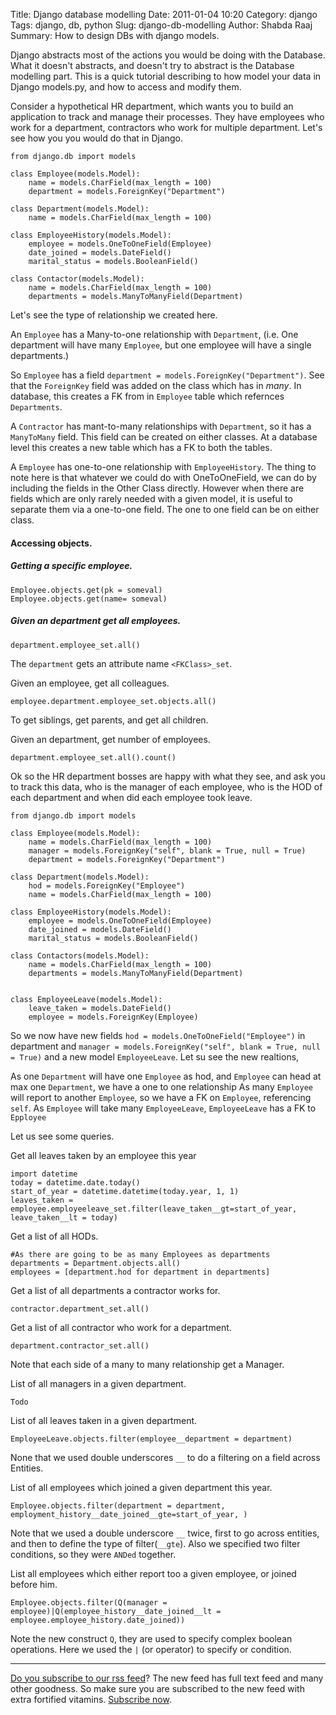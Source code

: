 Title: Django database modelling
Date: 2011-01-04 10:20
Category: django
Tags: django, db, python
Slug: django-db-modelling
Author: Shabda Raaj
Summary: How to design DBs with django models.

Django abstracts most of the actions you would be doing with the Database.
What it doesn't abstracts, and doesn't try to abstract is the Database modelling part. This is a quick tutorial
describing to how model your data in Django models.py, and how to access and modify them.

Consider a hypothetical HR department, which wants you to build an application to track and manage their processes.
They have employees who work for a department, contractors who work for multiple department. Let's see how you
you would do that in Django.


    from django.db import models

    class Employee(models.Model):
        name = models.CharField(max_length = 100)
        department = models.ForeignKey("Department")

    class Department(models.Model):
        name = models.CharField(max_length = 100)

    class EmployeeHistory(models.Model):
        employee = models.OneToOneField(Employee)
        date_joined = models.DateField()
        marital_status = models.BooleanField()

    class Contactor(models.Model):
        name = models.CharField(max_length = 100)
        departments = models.ManyToManyField(Department)


Let's see the type of relationship we created here.

An `Employee` has a Many-to-one relationship with `Department`, (i.e. One department will have many
`Employee`, but one employee will have a single departments.)

So `Employee` has a field `department = models.ForeignKey("Department")`. See that the `ForeignKey` field
was added on the class which has in *many*. In database, this creates a FK from in `Employee` table which refernces
`Departments`.

A `Contractor` has mant-to-many relationships with `Department`, so it has a `ManyToMany` field. This field can be created
on either classes. At a database level this creates a new table which has a FK to both the tables.

A `Employee` has one-to-one relationship with `EmployeeHistory`. The thing to note here is that whatever we could do with
OneToOneField, we can do by including the fields in the Other Class directly. However when there are fields which are only rarely
needed with a given model, it is useful to separate them via a one-to-one field. The one to one field can be on either class.


#### Accessing objects.

##### Getting a specific employee.

    Employee.objects.get(pk = someval)
    Employee.objects.get(name= someval)

##### Given an department get all employees.

    department.employee_set.all()

The `department` gets an attribute name `<FKClass>_set`.

Given an employee, get all colleagues.

    employee.department.employee_set.objects.all()

To get siblings, get parents, and get all children.

Given an department, get number of employees.

    department.employee_set.all().count()


Ok so the HR department bosses are happy with what they see, and ask you to track this data,
who is the manager of each employee, who is the HOD of each department and when did each employee took leave.


    from django.db import models

    class Employee(models.Model):
        name = models.CharField(max_length = 100)
        manager = models.ForeignKey("self", blank = True, null = True)
        department = models.ForeignKey("Department")

    class Department(models.Model):
        hod = models.ForeignKey("Employee")
        name = models.CharField(max_length = 100)

    class EmployeeHistory(models.Model):
        employee = models.OneToOneField(Employee)
        date_joined = models.DateField()
        marital_status = models.BooleanField()

    class Contactors(models.Model):
        name = models.CharField(max_length = 100)
        departments = models.ManyToManyField(Department)


    class EmployeeLeave(models.Model):
        leave_taken = models.DateField()
        employee = models.ForeignKey(Employee)

So we now have new fields `hod = models.OneToOneField("Employee")` in department and
`manager = models.ForeignKey("self", blank = True, null = True)` and a new model `EmployeeLeave`. Let su see
the new realtions,

As one `Department` will have one `Employee` as hod, and `Employee` can head at max one `Department`, we have a one to one relationship
As many `Employee` will report to another `Employee`, so we have a FK on `Employee`, referencing `self`.
As `Employee` will take many `EmployeeLeave`, `EmployeeLeave` has a FK to `Epployee`

Let us see some queries.


Get all leaves taken by an employee this year

    import datetime
    today = datetime.date.today()
    start_of_year = datetime.datetime(today.year, 1, 1)
    leaves_taken = employee.employeeleave_set.filter(leave_taken__gt=start_of_year, leave_taken__lt = today)


Get a list of all HODs.

    #As there are going to be as many Employees as departments
    departments = Department.objects.all()
    employees = [department.hod for department in departments]

Get a list of all departments a contractor works for.

    contractor.department_set.all()

Get a list of all contractor who work for a department.

    department.contractor_set.all()

Note that each side of a many to many relationship get a Manager.

List of all managers in a given department.

    Todo

List of all leaves taken in a given department.

    EmployeeLeave.objects.filter(employee__department = department)

None that we used double underscores `__` to do a filtering on a field across Entities.

List of all employees which joined a given department this year.

    Employee.objects.filter(department = department, employment_history__date_joined__gte=start_of_year, )

Note that we used a double underscore `__` twice, first to go across entities, and then to define the type of filter(`__gte`).
Also we specified two filter conditions, so they were `ANDed` together.

List all employees which either report too a given employee, or joined before him.

    Employee.objects.filter(Q(manager = employee)|Q(employee_history__date_joined__lt = employee.employee_history.date_joined))

Note the new construct `Q`, they are used to specify complex boolean operations. Here we used the `|` (or operator) to specify or condition.

-----

[Do you subscribe to our rss feed](http://feeds.feedburner.com/uswarearticles)? The new feed has full text feed and many other goodness. So make sure you are subscribed to the new feed with extra fortified vitamins. [Subscribe now](http://feeds.feedburner.com/uswarearticles).


